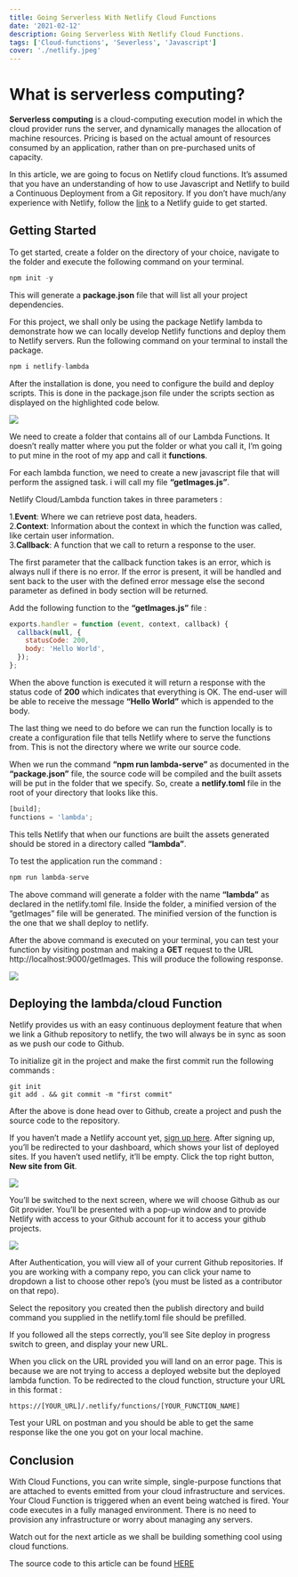```yaml
---
title: Going Serverless With Netlify Cloud Functions
date: '2021-02-12'
description: Going Serverless With Netlify Cloud Functions.
tags: ['Cloud-functions', 'Severless', 'Javascript']
cover: './netlify.jpeg'
---
```


# What is serverless computing?

<b>Serverless computing</b> is a cloud-computing execution model in which the cloud provider runs the server, and dynamically manages the allocation of machine resources. Pricing is based on the actual amount of resources consumed by an application, rather than on pre-purchased units of capacity.

In this article, we are going to focus on Netlify cloud functions. It’s assumed that you have an understanding of how to use Javascript and Netlify to build a Continuous Deployment from a Git repository. If you don’t have much/any experience with Netlify, follow the [link](https://scotch.io/tutorials/get-started-with-netlify-the-simplest-way-to-deploy-your-javascript-apps) to a Netlify guide to get started.

## Getting Started

To get started, create a folder on the directory of your choice, navigate to the folder and execute the following command on your terminal.

```js
npm init -y
```

This will generate a <b>package.json</b> file that will list all your project dependencies.

For this project, we shall only be using the package Netlify lambda to demonstrate how we can locally develop Netlify functions and deploy them to Netlify servers. Run the following command on your terminal to install the package.

```js
npm i netlify-lambda
```

After the installation is done, you need to configure the build and deploy scripts. This is done in the package.json file under the scripts section as displayed on the highlighted code below.

![](package-json.png)

We need to create a folder that contains all of our Lambda Functions. It doesn’t really matter where you put the folder or what you call it, I’m going to put mine in the root of my app and call it <b>functions</b>.

For each lambda function, we need to create a new javascript file that will perform the assigned task. i will call my file <b>“getImages.js”</b>.

Netlify Cloud/Lambda function takes in three parameters :

1.<b>Event</b>: Where we can retrieve post data, headers.<br/> 2.<b>Context</b>: Information about the context in which the function was called, like certain user information.<br/> 3.<b>Callback</b>: A function that we call to return a response to the user.

The first parameter that the callback function takes is an error, which is always null if there is no error. If the error is present, it will be handled and sent back to the user with the defined error message else the second parameter as defined in body section will be returned.

Add the following function to the <b>“getImages.js”</b> file :

```js
exports.handler = function (event, context, callback) {
  callback(null, {
    statusCode: 200,
    body: 'Hello World',
  });
};
```

When the above function is executed it will return a response with the status code of <b>200</b> which indicates that everything is OK. The end-user will be able to receive the message <b>“Hello World”</b> which is appended to the body.

The last thing we need to do before we can run the function locally is to create a configuration file that tells Netlify where to serve the functions from. This is not the directory where we write our source code.

When we run the command <b>“npm run lambda-serve”</b> as documented in the <b>“package.json”</b> file, the source code will be compiled and the built assets will be put in the folder that we specify. So, create a <b>netlify.toml</b> file in the root of your directory that looks like this.

```js
[build];
functions = 'lambda';
```

This tells Netlify that when our functions are built the assets generated should be stored in a directory called <b>“lambda”</b>.

To test the application run the command :

```js
npm run lambda-serve
```

The above command will generate a folder with the name <b>“lambda”</b> as declared in the netlify.toml file. Inside the folder, a minified version of the “getImages” file will be generated. The minified version of the function is the one that we shall deploy to netlify.

After the above command is executed on your terminal, you can test your function by visiting postman and making a <b>GET</b> request to the URL http://localhost:9000/getImages. This will produce the following response.

![](postman.png)

## Deploying the lambda/cloud Function

Netlify provides us with an easy continuous deployment feature that when we link a Github repository to netlify, the two will always be in sync as soon as we push our code to Github.

To initialize git in the project and make the first commit run the following commands :

```git
git init
git add . && git commit -m "first commit"
```

After the above is done head over to Github, create a project and push the source code to the repository.

If you haven’t made a Netlify account yet, [sign up here](http://netlify.com). After signing up, you’ll be redirected to your dashboard, which shows your list of deployed sites. If you haven’t used netlify, it’ll be empty. Click the top right button, <b>New site from Git</b>.

![](netlify.png)

You’ll be switched to the next screen, where we will choose Github as our Git provider. You’ll be presented with a pop-up window and to provide Netlify with access to your Github account for it to access your github projects.

![](netscreen.png)

After Authentication, you will view all of your current Github repositories. If you are working with a company repo, you can click your name to dropdown a list to choose other repo’s (you must be listed as a contributor on that repo).

Select the repository you created then the publish directory and build command you supplied in the netlify.toml file should be prefilled.

If you followed all the steps correctly, you’ll see Site deploy in progress switch to green, and display your new URL.

When you click on the URL provided you will land on an error page. This is because we are not trying to access a deployed website but the deployed lambda function. To be redirected to the cloud function, structure your URL in this format :

```url
https://[YOUR_URL]/.netlify/functions/[YOUR_FUNCTION_NAME]
```

Test your URL on postman and you should be able to get the same response like the one you got on your local machine.

## <b>Conclusion</b>

With Cloud Functions, you can write simple, single-purpose functions that are attached to events emitted from your cloud infrastructure and services. Your Cloud Function is triggered when an event being watched is fired. Your code executes in a fully managed environment. There is no need to provision any infrastructure or worry about managing any servers.

Watch out for the next article as we shall be building something cool using cloud functions.

The source code to this article can be found [HERE](https://github.com/musebe/lambda_function)
